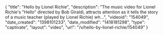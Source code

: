 {
    "title": "Hello by Lionel Richie",
    "description": "The music video for Lionel Richie's \"Hello\" directed by Bob Giraldi, attracts attention as it tells the story of a music teacher (played by Lionel Richie) wh...",
    "videoid": "154049",
    "date_created": "1398101233",
    "date_modified": "1418181298",
    "type": "captivate",
    "layout": "video",
    "url": "\/v\/hello-by-lionel-richie\/154049"
}